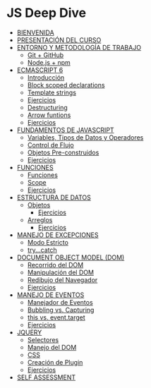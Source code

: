 # JS Deep Dive

* [BIENVENIDA](README.md)
* [PRESENTACIÓN DEL CURSO](08-deep-dive/01-intro/00-welcome.md)
* [ENTORNO Y METODOLOGÍA DE TRABAJO]()
	* [Git + GitHub](08-deep-dive/02-env/00-git+github.md)
	* [Node.js + npm](08-deep-dive/02-env/01-node+npm.md)
* [ECMASCRIPT 6]()
  * [Introducción](08-deep-dive/03-es6/00-overview.md)
  * [Block scoped declarations](08-deep-dive/03-es6/01-block-scoped-declarations.md)
  * [Template strings](08-deep-dive/03-es6/02-template-strings.md)
  * [Ejercicios](08-deep-dive/03-es6/03-exercises.md)
  * [Destructuring](08-deep-dive/03-es6/04-destructuring.md)
  * [Arrow funtions](08-deep-dive/03-es6/05-arrow-functions.md)
  * [Ejercicios](08-deep-dive/03-es6/06-exercises.md)
* [FUNDAMENTOS DE JAVASCRIPT]()
  * [Variables, Tipos de Datos y Operadores](08-deep-dive/04-foundations/00-variables-and-data-types.md)
  * [Control de Flujo](08-deep-dive/04-foundations/01-control-flow.md)
  * [Objetos Pre-construidos](08-deep-dive/04-foundations/02-built-in-objects.md)
  * [Ejercicios](08-deep-dive/04-foundations/03-exercises.md)
* [FUNCIONES](08-deep-dive/05-functions/00-overview.md)
	* [Funciones](08-deep-dive/05-functions/01-functions.md)
	* [Scope](08-deep-dive/05-functions/02-scope.md)
  * [Ejercicios](08-deep-dive/05-functions/03-exercises.md)
* [ESTRUCTURA DE DATOS](08-deep-dive/06-data-structures/00-overview.md)
  * [Objetos](08-deep-dive/06-data-structures/01-objects.md)
	  * [Ejercicios](08-deep-dive/06-data-structures/02-exercises.md)
  * [Arreglos](08-deep-dive/06-data-structures/03-arrays.md)
	  * [Ejercicios](08-deep-dive/06-data-structures/04-exercises.md)
* [MANEJO DE EXCEPCIONES]()
  * [Modo Estricto](08-deep-dive/07-error-handling/00-strict-mode.md)
  * [try...catch](08-deep-dive/07-error-handling/01-try-catch.md)
* [DOCUMENT OBJECT MODEL (DOM)]()
  * [Recorrido del DOM](08-deep-dive/08-dom/00-dom-traversing.md)
  * [Manipulación del DOM](08-deep-dive/08-dom/01-dom-manipulation.md)
  * [Redibujo del Navegador](08-deep-dive/08-dom/02-browser-reflow.md)
  * [Ejercicios](08-deep-dive/08-dom/03-exercises.md)
* [MANEJO DE EVENTOS]()
  * [Manejador de Eventos](08-deep-dive/09-event-handling/00-events-handling.md)
  * [Bubbling vs. Capturing](08-deep-dive/09-event-handling/01-bubbling-capturing.md)
  * [this vs. event.target](08-deep-dive/09-event-handling/02-this-eventtarget.md)
  * [Ejercicios](08-deep-dive/09-event-handling/03-exercises.md)
* [JQUERY]()
  * [Selectores](08-deep-dive/10-jquery/00-selectors.md)
  * [Manejo del DOM](08-deep-dive/10-jquery/01-dom.md)
  * [CSS](08-deep-dive/10-jquery/02-css.md)
  * [Creación de Plugin](08-deep-dive/10-jquery/03-plugin-creation.md)
  * [Ejercicios](08-deep-dive/10-jquery/04-exercises.md)
* [SELF ASSESSMENT](08-deep-dive/11-selfassessment/00-selfassessment.md)
